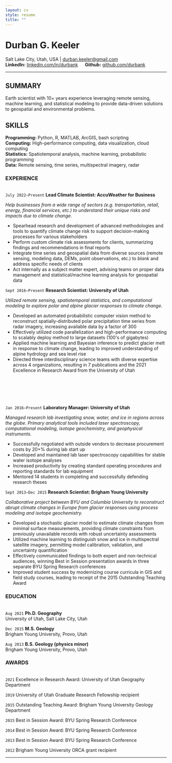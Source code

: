 ```yaml
---
layout: cv
style: resume
title: ""
---
```


# Durban G. Keeler

Salt Lake City, Utah, USA \| durban.keeler@gmail.com \
**LinkedIn:** [linkedin.com/in/durbank](https://linkedin.com/in/durbank) &emsp; **Github:** [github.com/durbank](https://github.com/durbank)
<!-- [Email](durban.keeler@gmail.com) \| [Website](https://DrDurban.me) \| [GitHub](https://github.com/durbank) \| [LinkedIn](www.linkedin.com/in/durbank) -->

---

## SUMMARY

Earth scientist with 10+ years experience leveraging remote sensing, machine learning, and statistical modeling to provide data-driven solutions to geospatial and environmental problems.

## SKILLS

**Programming:** Python, R, MATLAB, ArcGIS, bash scripting \
**Computing:** High-performance computing, data visualization, cloud computing \
**Statistics:** Spatiotemporal analysis, machine learning, probabilistic programming \
**Data:** Remote sensing, time series, multispectral imagery, radar

### EXPERIENCE

\
`July 2022–Present`
**Lead Climate Scientist: AccuWeather for Business**

*Help businesses from a wide range of sectors (e.g. transportation, retail, energy, financial services, etc.) to understand their unique risks and impacts due to climate change.*

- Spearhead research and development of advanced methodologies and tools to quantify climate change risk to support decision-making processes for various stakeholders
- Perform custom climate risk assessments for clients, summarizing findings and recommendations in final reports
- Integrate time series and geospatial data from diverse sources (remote sensing, modeling data, DEMs, point observations, etc.) to *blank* and address specific needs of clients
- Act internally as a subject matter expert, advising teams on proper data management and statistical/machine learning analysis for geospatial data

`Sept 2016–Present`
**Research Scientist: University of Utah**

*Utilized remote sensing, spatiotemporal statistics, and computational modeling to explore polar and alpine glacier responses to climate change.*

- Developed an automated probabilistic computer vision method to reconstruct spatially-distributed polar precipitation time series from radar imagery, increasing available data by a factor of 300
- Effectively utilized code parallelization and high-performance computing to scalably deploy method to large datasets (100's of gigabytes)
- Applied machine learning and Bayesian inference to predict glacier melt in response to climate change, leading to improved understanding of alpine hydrology and sea level rise
- Directed three interdisciplinary science teams with diverse expertise across 4 organizations, resulting in 7 publications and the 2021 Excellence in Research Award from the University of Utah

\
\
\
\
\
`Jan 2016–Present`
**Laboratory Manager: University of Utah**

*Managed research lab investigating snow, water, and ice in regions across the globe.
Primary analytical tools included laser spectroscopy, computational modeling, isotope geochemistry, and geophysical instruments.*

- Successfully negotiated with outside vendors to decrease procurement costs by 20+% during lab start up
- Developed and maintained lab laser spectroscopy capabilities for stable water isotope analyses
- Increased productivity by creating standard operating procedures and reporting standards for lab equipment
- Mentored 14 students in completing and successfully defending research theses

`Sept 2013–Dec 2015`
**Research Scientist: Brigham Young University**

*Collaborative project between BYU and Columbia University to reconstruct abrupt climate changes in Europe from glacier responses using process modeling and isotope geochemistry.*

- Developed a stochastic glacier model to estimate climate changes from minimal surface measurements, providing climate constraints from previously unavailable records with robust uncertainty assessments
- Utilized machine learning to distinguish snow and ice in multispectral satellite imagery, permitting model calibration, validation, and uncertainty quantification
- Effectively communicated findings to both expert and non-technical audiences, winning Best in Session presentation awards in three separate BYU Spring Research conferences
- Improved student success by modernizing course curricula in GIS and field study courses, leading to receipt of the 2015 Outstanding Teaching Award

<!-- `May 2012–Aug 2012`
**Geology intern: Forest Oil Corporation**

*Quantified correlations between well success and various 3D seismic attributes in the Permian Basin to help identify future well sites and constrain risk assessments.*

- Increased team's potential for well success rates through data-driven analysis
- Identified and solved issues with minimal oversight
- Quickly developed new skills as needed (e.g. IHS Kingdom seismic software suite)
- Summarized technical results to managers in concise and informative reports

`Sept 2009–May 2011`
**Admissions and Financial Aid Associate: BYU Student Services**

*Assisted clients in navigating admissions and financial aid requirements at Brigham Young University.*

- Quickly developed and employed expertise in a broad range of topics
- Defused volatile situations with confident competency and empathic communication
- Ensured customer satisfaction using a detail-oriented approach, facilitating inter-department teamwork, and actionable follow-ups -->

### EDUCATION

\
`Aug 2021`
**Ph.D. Geography**\
University of Utah, Salt Lake City, Utah

`Dec 2015`
**M.S. Geology**\
Brigham Young University, Provo, Utah

`Aug 2013`
**B.S. Geology (physics minor)**\
Brigham Young University, Provo, Utah

### AWARDS

\
`2021`
Excellence in Research Award: University of Utah Geography Department

`2019`
University of Utah Graduate Research Fellowship recipient

`2015`
Outstanding Teaching Award: Brigham Young University Geology Department

`2015`
Best in Session Award: BYU Spring Research Conference

`2014`
Best in Session Award: BYU Spring Research Conference

`2013`
Best in Session Award: BYU Spring Research Conference

`2012`
Brigham Young University ORCA grant recipient

<!-- `2006`
ConocoPhillips Scholarship recipient

`2004`
VFW Voice of Democracy Scholarship recipient -->

---

<!-- Updated: August 2023 -->
